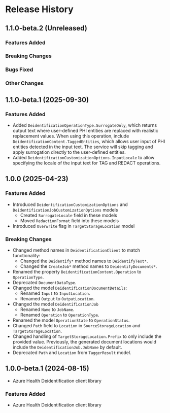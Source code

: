 # Release History

## 1.1.0-beta.2 (Unreleased)

### Features Added

### Breaking Changes

### Bugs Fixed

### Other Changes

## 1.1.0-beta.1 (2025-09-30)

### Features Added
- Added `DeidentificationOperationType.SurrogateOnly`, which returns output text where user-defined PHI entities are replaced with realistic replacement values. When using this operation, include `DeidentificationContent.TaggedEntities`, which allows user input of PHI entities detected in the input text. The service will skip tagging and apply surrogation directly to the user-defined entities.
- Added `DeidentificationCustomizationOptions.InputLocale` to allow specifying the locale of the input text for TAG and REDACT operations.

## 1.0.0 (2025-04-23)

### Features Added

- Introduced `DeidentificationCustomizationOptions` and `DeidentificationJobCustomizationOptions` models
  - Created `SurrogateLocale` field in these models
  - Moved `RedactionFormat` field into these models
- Introduced `Overwrite` flag in `TargetStorageLocation` model

### Breaking Changes

- Changed method names in `DeidentificationClient` to match functionality:
    - Changed the `Deidentify*` method names to `DeidentifyText*`.
    - Changed the `CreateJob*` method names to `DeidentifyDocuments*`.
- Renamed the property `DeidentificationContent.Operation` to `OperationType`.
- Deprecated `DocumentDataType`.
- Changed the model `DeidentificationDocumentDetails`:
    - Renamed `Input` to `InputLocation`.
    - Renamed `Output` to `OutputLocation`.
- Changed the model `DeidentificationJob`
    - Renamed `Name` to `JobName`.
    - Renamed `Operation` to `OperationType`.
- Renamed the model `OperationState` to `OperationStatus`.
- Changed `Path` field to `Location` in `SourceStorageLocation` and `TargetStorageLocation`.
- Changed handling of `TargetStorageLocation.Prefix` to only include the provided value. Previously, the generated document locations would include the `DeidentificationJob.JobName` by default.
- Deprecated `Path` and `Location` from `TaggerResult` model.

## 1.0.0-beta.1 (2024-08-15)

- Azure Health Deidentification client library

### Features Added

- Azure Health Deidentification client library

